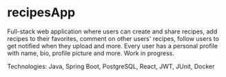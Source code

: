 # recipesApp

Full-stack web application where users can create and share recipes, add recipes to their favorites, comment on other users' recipes, follow users to get
notified when they upload and more. Every user has a personal profile with name, bio, profile picture and more. Work in progress.

Technologies: Java, Spring Boot, PostgreSQL, React, JWT, JUnit, Docker
